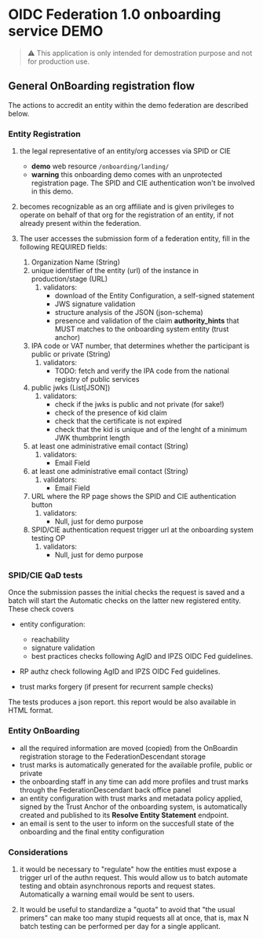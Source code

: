# OIDC Federation 1.0 onboarding service DEMO

> ⚠️ This application is only intended for demostration purpose and not for production use.


## General OnBoarding registration flow

The actions to accredit an entity within the demo federation are described below.

### Entity Registration

1. the legal representative of an entity/org accesses via SPID or CIE
   - __demo__ web resource `/onboarding/landing/`
   - __warning__ this onboarding demo comes with an unprotected registration page.
   The SPID and CIE authentication won't be involved in this demo.

2. becomes recognizable as an org affiliate and is given privileges to operate on
behalf of that org for the registration of an entity, if not already present within the federation.


3. The user accesses the submission form of a federation entity, fill in the following REQUIRED fields:
    1. Organization Name (String)
    2. unique identifier of the entity (url) of the instance in production/stage (URL)
        1. validators:
            - download of the Entity Configuration, a self-signed statement
            - JWS signature validation
            - structure analysis of the JSON (json-schema)
            - presence and validation of the claim  __authority_hints__ that MUST matches to the onboarding system entity (trust anchor)
    3. IPA code or VAT number, that determines whether the participant is public or private (String)
        1. validators:
            - TODO: fetch and verify the IPA code from the national registry of public services
    4. public jwks (List[JSON])
        1. validators:
            - check if the jwks is public and not private (for sake!)
            - check of the presence of kid claim
            - check that the certificate is not expired
            - check that the kid is unique and of the lenght of a minimum JWK thumbprint length
    5. at least one administrative email contact (String)
        1. validators:
            - Email Field
    6. at least one administrative email contact (String)
        1. validators:
            - Email Field
    7. URL where the RP page shows the SPID and CIE authentication button
        1. validators:
            - Null, just for demo purpose
    8. SPID/CIE authentication request trigger url at the onboarding system testing OP
        1. validators:
            - Null, just for demo purpose

### SPID/CIE QaD tests

Once the submission passes the initial checks the request is saved and a batch will start the
Automatic checks on the latter new registered entity. These check covers

- entity configuration:
    - reachability
    - signature validation
    - best practices checks following AgID and IPZS OIDC Fed guidelines.

- RP authz check following AgID and IPZS OIDC Fed guidelines.
- trust marks forgery (if present for recurrent sample checks)

The tests produces a json report.
this report would be also available in HTML format.

### Entity OnBoarding

- all the required information are moved (copied) from the OnBoardin registration storage to the FederationDescendant storage
- trust marks is automatically generated for the available profile, public or private
- the onboarding staff in any time can add more profiles and trust marks  through the FederationDescendant back office panel
- an entity configuration with trust marks and metadata policy applied, signed by the Trust Anchor of the onboarding system, is automatically created and published to its __Resolve Entity Statement__ endpoint.
- an email is sent to the user to inform on the succesfull state of the onboarding and the final entity configuration


### Considerations

1. it would be necessary to "regulate" how the entities must expose a trigger url of the authn request.
This would allow us to batch automate testing and obtain asynchronous reports and request states.
Automatically a warning email would be sent to users.

2. It would be useful to standardize a "quota" to avoid that "the usual primers"
can make too many stupid requests all at once, that is, max N batch testing can be performed per day for a single applicant.
